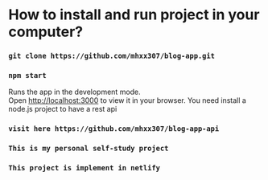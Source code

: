 # How to install and run project in your computer?

### `git clone https://github.com/mhxx307/blog-app.git`

### `npm start`

Runs the app in the development mode.\
Open [http://localhost:3000](http://localhost:3000) to view it in your browser.
You need install a node.js project to have a rest api

### `visit here https://github.com/mhxx307/blog-app-api`

### `This is my personal self-study project`

### `This project is implement in netlify`
